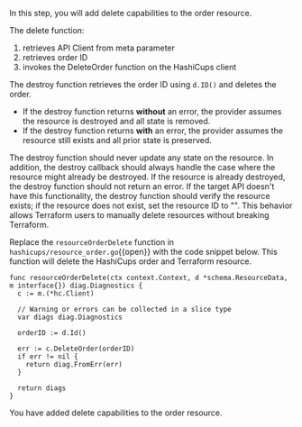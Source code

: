 In this step, you will add delete capabilities to the order resource.

The delete function:
1. retrieves API Client from meta parameter
1. retrieves order ID
1. invokes the DeleteOrder function on the HashiCups client

The destroy function retrieves the order ID using `d.ID()` and deletes the order.

- If the destroy function returns **without** an error, the provider assumes the resource is destroyed and all state is removed.
- If the destroy function returns **with** an error, the provider assumes the resource still exists and all prior state is preserved.

The destroy function should never update any state on the resource. In addition, the destroy callback should always handle the case where the resource might already be destroyed. If the resource is already destroyed, the destroy function should not return an error. If the target API doesn't have this functionality, the destroy function should verify the resource exists; if the resource does not exist, set the resource ID to "". This behavior allows Terraform users to manually delete resources without breaking Terraform.

Replace the `resourceOrderDelete` function in `hashicups/resource_order.go`{{open}} with the code snippet below. This function will delete the HashiCups order and Terraform resource.

```
func resourceOrderDelete(ctx context.Context, d *schema.ResourceData, m interface{}) diag.Diagnostics {
  c := m.(*hc.Client)

  // Warning or errors can be collected in a slice type
  var diags diag.Diagnostics

  orderID := d.Id()

  err := c.DeleteOrder(orderID)
  if err != nil {
    return diag.FromErr(err)
  }

  return diags
}
```

You have added delete capabilities to the order resource.